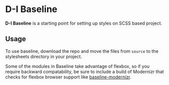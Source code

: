 # D-I Baseline

**D-I Baseline** is a starting point for setting up styles on SCSS based project.

## Usage

To use baseline, download the repo and move the files from `source` to the stylesheets directory in your project.

Some of the modules in Baseline take advantage of flexbox, so if you require backward compatability, be sure to include a build of Modernizr that checks for flexbox browser support like [baseline-modernizr](https://github.com/the-refinery/baseline-modernizr).

